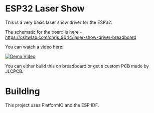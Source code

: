 # ESP32 Laser Show

This is a very basic laser show driver for the ESP32.

The schematic for the board is here - https://oshwlab.com/chris_9044/laser-show-driver-breadboard

You can watch a video here:

[![Demo Video](https://img.youtube.com/vi/bl1e54QGJk4/0.jpg)](https://www.youtube.com/watch?v=bl1e54QGJk4)

You can either build this on breadboard or get a custom PCB made by JLCPCB.

# Building

This project uses PlatformIO and the ESP IDF.
